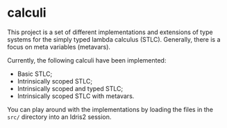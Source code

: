 # calculi

This project is a set of different implementations and extensions of type systems for the simply typed lambda calculus (STLC).
Generally, there is a focus on meta variables (metavars).

Currently, the following calculi have been implemented:
- Basic STLC;
- Intrinsically scoped STLC;
- Intrinsically scoped and typed STLC;
- Intrinsically scoped STLC with metavars.

You can play around with the implementations by loading the files in the `src/` directory into an Idris2 session.
